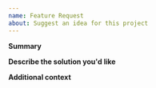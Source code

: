```yaml
---
name: Feature Request
about: Suggest an idea for this project
---
```


**Summary**

**Describe the solution you'd like**

**Additional context**
